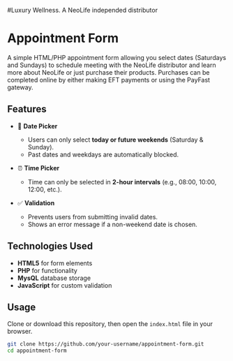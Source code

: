 #Luxury Wellness. A NeoLife independed distributor
# Appointment Form

A simple HTML/PHP appointment form allowing you select dates (Saturdays and Sundays) to schedule meeting with the NeoLife distributor and learn more about NeoLife or just purchase their products.
Purchases can be completed online by either making EFT payments or using the PayFast gateway.

## Features

- 📅 **Date Picker**
  - Users can only select **today or future weekends** (Saturday & Sunday).
  - Past dates and weekdays are automatically blocked.

- ⏰ **Time Picker**
  - Time can only be selected in **2-hour intervals** (e.g., 08:00, 10:00, 12:00, etc.).

- ✅ **Validation**
  - Prevents users from submitting invalid dates.
  - Shows an error message if a non-weekend date is chosen.

## Technologies Used

- **HTML5** for form elements
- **PHP** for functionality
- **MysQL** database storage
- **JavaScript** for custom validation

## Usage

Clone or download this repository, then open the `index.html` file in your browser.

```bash
git clone https://github.com/your-username/appointment-form.git
cd appointment-form
